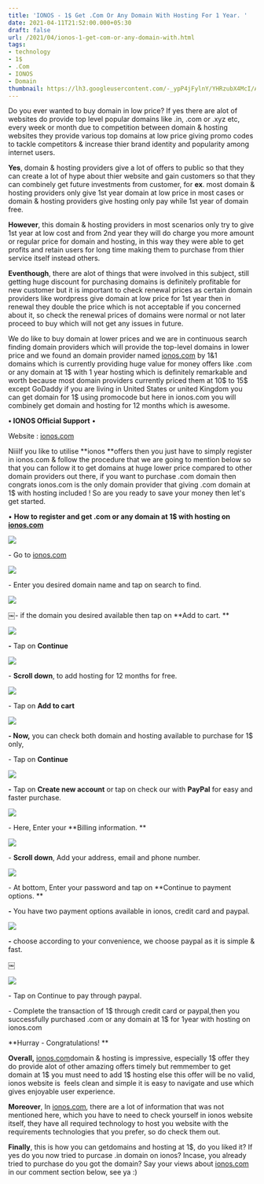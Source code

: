 ```yaml
---
title: 'IONOS - 1$ Get .Com Or Any Domain With Hosting For 1 Year. '
date: 2021-04-11T21:52:00.000+05:30
draft: false
url: /2021/04/ionos-1-get-com-or-any-domain-with.html
tags: 
- technology
- 1$
- .Com
- IONOS
- Domain
thumbnail: https://lh3.googleusercontent.com/-_ypP4jFylnY/YHRzubX4McI/AAAAAAAAEFg/RpOjcBb5myw2gB-c7L8kvYY8UrL2NYGBgCLcBGAsYHQ/s1600/1618244532252802-0.png "IONOS - 1$ Get .Com Or Any Domain With Hosting For 1 Year."
--- 
```


  

Do you ever wanted to buy domain in low price? If yes there are alot of websites do provide top level popular domains like .in, .com or .xyz etc, every week or month due to competition between domain & hosting websites they provide various top domains at low price giving promo codes to tackle competitors & increase thier brand identity and popularity among internet users.   

  

**Yes**, domain & hosting providers give a lot of offers to public so that they can create a lot of hype about thier website and gain customers so that they can combinely get future investments from customer, for **ex**. most domain & hosting providers only give 1st year domain at low price in most cases or domain & hosting providers give hosting only pay while 1st year of domain free.   

  

**However**, this domain & hosting providers in most scenarios only try to give 1st year at low cost and from 2nd year they will do charge you more amount or regular price for domain and hosting, in this way they were able to get profits and retain users for long time making them to purchase from thier service itself instead others.   

  

**Eventhough**, there are alot of things that were involved in this subject, still getting huge discount for purchasing domains is definitely profitable for new customer but it is important to check renewal prices as certain domain providers like wordpress give domain at low price for 1st year then in renewal they double the price which is not acceptable if you concerned about it, so check the renewal prices of domains were normal or not later proceed to buy which will not get any issues in future.   

  

We do like to buy domain at lower prices and we are in continuous search finding domain providers which will provide the top-level domains in lower price and we found an domain provider named [ionos.com](http://ionos.com) by 1&1 domains which is currently providing huge value for money offers like .com or any domain at 1$ with 1 year hosting which is definitely remarkable and worth because most domain providers currently priced them at 10$ to 15$ except GoDaddy if you are living in United States or united Kingdom you can get domain for 1$ using promocode but here in ionos.com you will combinely get domain and hosting for 12 months which is awesome. 

  

**• IONOS Official Support** •   

  

Website : [ionos.com](http://www.ionos.com)

  

NiiiIf you like to utilise **ionos **offers then you just have to simply register in ionos.com & follow the procedure that we are going to mention below so that you can follow it to get domains at huge lower price compared to other domain providers out there, if you want to purchase .com domain then congrats ionos.com is the only domain provider that giving .com domain at 1$ with hosting included ! So are you ready to save your money then let's get started.   

  

• **How to register and get .com or any domain at 1$ with hosting on [ionos.com](http://www.ionos.com/)**  

  

 ![](https://lh3.googleusercontent.com/-HF_5kQp7mRQ/YHRztB20LwI/AAAAAAAAEFc/nvPw8dc56-4nttTWIyOrH_qaR99L7SkPACLcBGAsYHQ/s1600/1618244522929099-1.png) 

  

\- Go to [ionos.com](http://www.ionos.com)

  

 ![](https://lh3.googleusercontent.com/-XzO0UAMR1_8/YHRzqy9hvaI/AAAAAAAAEFY/rBpXARAHZ4AKWRvKkSlE7xFmffYzyUmlQCLcBGAsYHQ/s1600/1618244504623941-2.png) 

  

\- Enter you desired domain name and tap on search to find. 

  

 ![](https://lh3.googleusercontent.com/-cLly8GgqTng/YHRzmI5n2uI/AAAAAAAAEFQ/26SJNayApV4btclow19dHkvPveIt49V4wCLcBGAsYHQ/s1600/1618244493666713-3.png) 

￼- if the domain you desired available then tap on **Add to cart. **

 **![](https://lh3.googleusercontent.com/-OLiiHcTCj0E/YHRzjVkhv2I/AAAAAAAAEFM/2lqqUeBBGCEjOrcxj1YC0U-RG8k1e6BtgCLcBGAsYHQ/s1600/1618244480845894-4.png)** 

**\-** Tap on **Continue**

 **![](https://lh3.googleusercontent.com/-cHKhd4JphA4/YHRzgKzWyPI/AAAAAAAAEFI/XqvGuUEdxc02jwZwjeiUsjEOE9M3RSNXQCLcBGAsYHQ/s1600/1618244457860281-5.png)** 

\- **Scroll down**, to add hosting for 12 months for free. 

  

 ![](https://lh3.googleusercontent.com/-4b2FmMU793M/YHRzZ8OLCNI/AAAAAAAAEE8/FqXsFPs8BH8J0f6vaErA6MTQI9uqjw1mACLcBGAsYHQ/s1600/1618244440919420-6.png) 

  

\- Tap on **Add to cart**

 **![](https://lh3.googleusercontent.com/-bPggK7MANgg/YHRzWCgN9mI/AAAAAAAAEE4/2jAReqeGH4MJYHoUAmrVL2UzH3VvKtUhwCLcBGAsYHQ/s1600/1618244420949178-7.png)** 

**\- Now,** you can check both domain and hosting available to purchase for 1$ only, 

  

\- Tap on **Continue**

 **![](https://lh3.googleusercontent.com/-Q21ALPFcAjg/YHRzRCkr7YI/AAAAAAAAEE0/CgyQI9seU1sehS5s9Y54IwG2CmCR5pKSwCLcBGAsYHQ/s1600/1618244406545169-8.png)** 

**\-** Tap on **Create new account** or tap on check our with **PayPal** for easy and faster purchase. 

  

 ![](https://lh3.googleusercontent.com/-5o7fUrg7r2A/YHRzNvxbEqI/AAAAAAAAEEs/atkimFr0IPMo0ED2QuYf0RlMgXiJu04KwCLcBGAsYHQ/s1600/1618244394154659-9.png) 

  

\- Here, Enter your **Billing information. **

 **![](https://lh3.googleusercontent.com/-yBn6WNXDCQk/YHRzKXhn7UI/AAAAAAAAEEk/rRQHvlvIkiMNISwauyRuz332BfJdiMdjwCLcBGAsYHQ/s1600/1618244382987649-10.png)** 

\- **Scroll down**, Add your address, email and phone number. 

  

 ![](https://lh3.googleusercontent.com/-ue7aiN9EuO0/YHRzHp37vqI/AAAAAAAAEEg/omOCubd5PxcxOINM0ugmT9y1iFhH_4oCwCLcBGAsYHQ/s1600/1618244350236177-11.png) 

  

  

\- At bottom, Enter your password and tap on **Continue to payment options. **

**\-** You have two payment options available in ionos, credit card and paypal. 

 **![](https://lh3.googleusercontent.com/-POJSajV8eGc/YHRy_Whj7lI/AAAAAAAAEEc/Z3idACuiPvMk-uZLBAk3SVVPUhWEopd0gCLcBGAsYHQ/s1600/1618244343816735-12.png)** 

**\-** choose according to your convenience, we choose paypal as it is simple & fast. 

  

￼

 ![](https://lh3.googleusercontent.com/-FV2GvmurQZM/YHRy9i2B7_I/AAAAAAAAEEY/QAhm36XgptsKayFzPe4NaXK91Q5wrmZQwCLcBGAsYHQ/s1600/1618244332711596-13.png) 

  

\- Tap on Continue to pay through paypal. 

  

\- Complete the transaction of 1$ through credit card or paypal,then you successfully purchased .com or any domain at 1$ for 1year with hosting on ionos.com

  

**Hurray - Congratulations! **  

**Overall,** [ionos.com](http://ionos.com)domain & hosting is impressive, especially 1$ offer they do provide alot of other amazing offers timely but remmember to get domain at 1$ you must need to add 1$ hosting else this offer will be no valid, ionos website is  feels clean and simple it is easy to navigate and use which gives enjoyable user experience. 

  

**Moreover**, In [ionos.com](http://www.ionos.com), there are a lot of information that was not mentioned here, which you have to need to check yourself in ionos website itself, they have all required technology to host you website with the requirements technologies that you prefer, so do check them out.   

  

**Finally**, this is how you can getdomains and hosting at 1$, do you liked it? If yes do you now tried to purcase .in domain on ionos? Incase, you already tried to purchase do you got the domain? Say your views about [ionos.com](http://www.ionos.com) in our comment section below, see ya :)